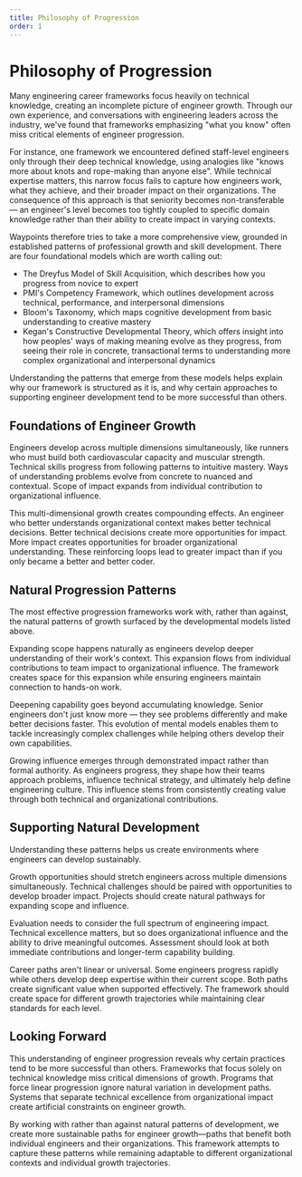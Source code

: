 ```yaml
---
title: Philosophy of Progression
order: 1
---
```


# Philosophy of Progression

Many engineering career frameworks focus heavily on technical knowledge, creating an incomplete picture of engineer growth. Through our own experience, and conversations with engineering leaders across the industry, we've found that frameworks emphasizing "what you know" often miss critical elements of engineer progression.

For instance, one framework we encountered defined staff-level engineers only through their deep technical knowledge, using analogies like "knows more about knots and rope-making than anyone else". While technical expertise matters, this narrow focus fails to capture how engineers work, what they achieve, and their broader impact on their organizations. The consequence of this approach is that seniority becomes non-transferable — an engineer's level becomes too tightly coupled to specific domain knowledge rather than their ability to create impact in varying contexts.

Waypoints therefore tries to take a more comprehensive view, grounded in established patterns of professional growth and skill development. There are four foundational models which are worth calling out:

- The Dreyfus Model of Skill Acquisition, which describes how you progress from novice to expert
- PMI's Competency Framework, which outlines development across technical, performance, and interpersonal dimensions
- Bloom's Taxonomy, which maps cognitive development from basic understanding to creative mastery
- Kegan's Constructive Developmental Theory, which offers insight into how peoples' ways of making meaning evolve as they progress, from seeing their role in concrete, transactional terms to understanding more complex organizational and interpersonal dynamics

Understanding the patterns that emerge from these models helps explain why our framework is structured as it is, and why certain approaches to supporting engineer development tend to be more successful than others.

## Foundations of Engineer Growth

Engineers develop across multiple dimensions simultaneously, like runners who must build both cardiovascular capacity and muscular strength. Technical skills progress from following patterns to intuitive mastery. Ways of understanding problems evolve from concrete to nuanced and contextual. Scope of impact expands from individual contribution to organizational influence.

This multi-dimensional growth creates compounding effects. An engineer who better understands organizational context makes better technical decisions. Better technical decisions create more opportunities for impact. More impact creates opportunities for broader organizational understanding. These reinforcing loops lead to greater impact than if you only became a better and better coder.

## Natural Progression Patterns

The most effective progression frameworks work with, rather than against, the natural patterns of growth surfaced by the developmental models listed above.

Expanding scope happens naturally as engineers develop deeper understanding of their work's context. This expansion flows from individual contributions to team impact to organizational influence. The framework creates space for this expansion while ensuring engineers maintain connection to hands-on work.

Deepening capability goes beyond accumulating knowledge. Senior engineers don't just know more — they see problems differently and make better decisions faster. This evolution of mental models enables them to tackle increasingly complex challenges while helping others develop their own capabilities.

Growing influence emerges through demonstrated impact rather than formal authority. As engineers progress, they shape how their teams approach problems, influence technical strategy, and ultimately help define engineering culture. This influence stems from consistently creating value through both technical and organizational contributions.

## Supporting Natural Development

Understanding these patterns helps us create environments where engineers can develop sustainably.

Growth opportunities should stretch engineers across multiple dimensions simultaneously. Technical challenges should be paired with opportunities to develop broader impact. Projects should create natural pathways for expanding scope and influence.

Evaluation needs to consider the full spectrum of engineering impact. Technical excellence matters, but so does organizational influence and the ability to drive meaningful outcomes. Assessment should look at both immediate contributions and longer-term capability building.

Career paths aren't linear or universal. Some engineers progress rapidly while others develop deep expertise within their current scope. Both paths create significant value when supported effectively. The framework should create space for different growth trajectories while maintaining clear standards for each level.

## Looking Forward

This understanding of engineer progression reveals why certain practices tend to be more successful than others. Frameworks that focus solely on technical knowledge miss critical dimensions of growth. Programs that force linear progression ignore natural variation in development paths. Systems that separate technical excellence from organizational impact create artificial constraints on engineer growth.

By working with rather than against natural patterns of development, we create more sustainable paths for engineer growth—paths that benefit both individual engineers and their organizations. This framework attempts to capture these patterns while remaining adaptable to different organizational contexts and individual growth trajectories.
